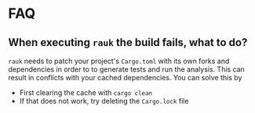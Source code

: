 # FAQ

## When executing `rauk` the build fails, what to do?
`rauk` needs to patch your project's `Cargo.toml` with its own forks and dependencies in order to to generate tests and run the analysis.
This can result in conflicts with your cached dependencies. You can solve this by
* First clearing the cache with `cargo clean`
* If that does not work, try deleting the `Cargo.lock` file
